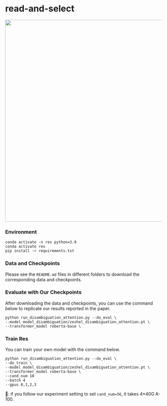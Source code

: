# read-and-select
<p align="center">
  <img src="pic/res-v2.png" width="650"/>
</p>

### Environment
```
conda activate -n res python=3.9
conda activate res
pip install -r requirements.txt
```
### Data and Checkpoints
Please see the `README.md` files in different folders to download the corresponding data and checkpoints.

### Evaluate with Our Checkpoints
After downloading the data and checkpoints, you can use the command below to replicate our results reported in the paper.
```
python run_disambiguation_attention.py --do_eval \
--model model_disambiguation/zeshel_disambiguation_attention.pt \
--transformer_model roberta-base \
```

### Train Res
You can train your own model with the command below.
```
python run_disambiguation_attention.py --do_eval \
--do_train \
--model model_disambiguation/zeshel_disambiguation_attention.pt \
--transformer_model roberta-base \
--cand_num 10
--batch 4
--gpus 0,1,2,3
```
🚨: if you follow our experiment setting to set `cand_num=56`, it takes 4*40G A-100.
